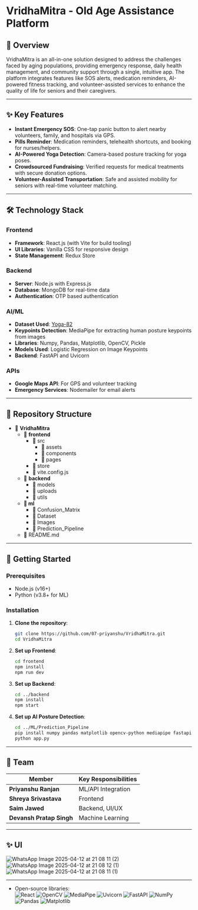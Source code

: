 # VridhaMitra - Old Age Assistance Platform

## 📌 Overview
VridhaMitra is an all-in-one solution designed to address the challenges faced by aging populations, providing emergency response, daily health management, and community support through a single, intuitive app. The platform integrates features like SOS alerts, medication reminders, AI-powered fitness tracking, and volunteer-assisted services to enhance the quality of life for seniors and their caregivers.

---

## ✨ Key Features
- **Instant Emergency SOS**: One-tap panic button to alert nearby volunteers, family, and hospitals via GPS.
- **Pills Reminder**: Medication reminders, telehealth shortcuts, and booking for nurses/helpers.
- **AI-Powered Yoga Detection**: Camera-based posture tracking for yoga poses.
- **Crowdsourced Fundraising**: Verified requests for medical treatments with secure donation options.
- **Volunteer-Assisted Transportation**: Safe and assisted mobility for seniors with real-time volunteer matching.

---

## 🛠️ Technology Stack
### Frontend
- **Framework**: React.js (with Vite for build tooling)
- **UI Libraries**: Vanilla CSS for responsive design
- **State Management**: Redux Store

### Backend
- **Server**: Node.js with Express.js
- **Database**: MongoDB for real-time data
- **Authentication**: OTP based authentication

### AI/ML
- **Dataset Used**: [Yoga-82](https://www.kaggle.com/datasets/akashrayhan/yoga-82)
- **Keypoints Detection**: MediaPipe for extracting human posture keypoints from images
- **Libraries**: Numpy, Pandas, Matplotlib, OpenCV, Pickle
- **Models Used**: Logistic Regression on Image Keypoints
- **Backend**: FastAPI and Uvicorn

### APIs
- **Google Maps API**: For GPS and volunteer tracking
- **Emergency Services**: Nodemailer for email alerts

---

## 📂 Repository Structure
- 📂 **VridhaMitra**
  - 📂 **frontend**
    - 📂 src
      - 📂 assets
      - 📂 components
      - 📂 pages
    - 📂 store
    - 📜 vite.config.js
  - 📂 **backend**
    - 📂 models
    - 📂 uploads
    - 📂 utils
  - **📂 ml**
    - 📂 Confusion_Matrix
    - 📂 Dataset
    - 📂 Images
    - 📂 Prediction_Pipeline
  - 📜 README.md
---

## 🚀 Getting Started
### Prerequisites
- Node.js (v16+)
- Python (v3.8+ for ML)

### Installation
1. **Clone the repository**:
   ```bash
   git clone https://github.com/07-priyanshu/VridhaMitra.git
   cd VridhaMitra

2. **Set up Frontend**:
   ```bash
   cd frontend
   npm install
   npm run dev

3. **Set up Backend**:
   ```bash
   cd ../backend
   npm install
   npm start

3. **Set up AI Posture Detection**:
   ```bash
   cd ../ML/Prediction_Pipeline
   pip install numpy pandas matplotlib opencv-python mediapipe fastapi uvicorn python-multipart
   python app.py
---

## 🌟 Team

|     Member              |     Key Responsibilities      |
|-------------------------|-------------------------------|
| **Priyanshu Ranjan**    | ML/API Integration            |
| **Shreya Srivastava**   | Frontend                      |
| **Saim Jawed**          | Backend, UI/UX                |
| **Devansh Pratap Singh**| Machine Learning              |
---

## ✨ UI
![WhatsApp Image 2025-04-12 at 21 08 11 (2)](https://github.com/user-attachments/assets/a228a1cd-ec67-4bbc-bdc0-830ed909e029)
![WhatsApp Image 2025-04-12 at 21 08 12 (1)](https://github.com/user-attachments/assets/f7d2555e-a64a-4612-977d-663b53843e05)
![WhatsApp Image 2025-04-12 at 21 08 11 (1)](https://github.com/user-attachments/assets/52656746-3d5e-49a3-afbc-b4264fa976a3)

---
- Open-source libraries:  
  ![React](https://img.shields.io/badge/-React-61DAFB?logo=react&logoColor=white)
  ![OpenCV](https://img.shields.io/badge/-OpenCV-5C3EE8?logo=opencv&logoColor=white)
  ![MediaPipe](https://img.shields.io/badge/-MediaPipe-FF7F50?logo=mediapipe&logoColor=white)
  ![Uvicorn](https://img.shields.io/badge/-Uvicorn-499848?logo=uvicorn&logoColor=white)
  ![FastAPI](https://img.shields.io/badge/-FastAPI-009688?logo=fastapi&logoColor=white)
  ![NumPy](https://img.shields.io/badge/-NumPy-013243?logo=numpy&logoColor=white)
  ![Pandas](https://img.shields.io/badge/-Pandas-150458?logo=pandas&logoColor=white)
  ![Matplotlib](https://img.shields.io/badge/-Matplotlib-11557C?logo=matplotlib&logoColor=white)
